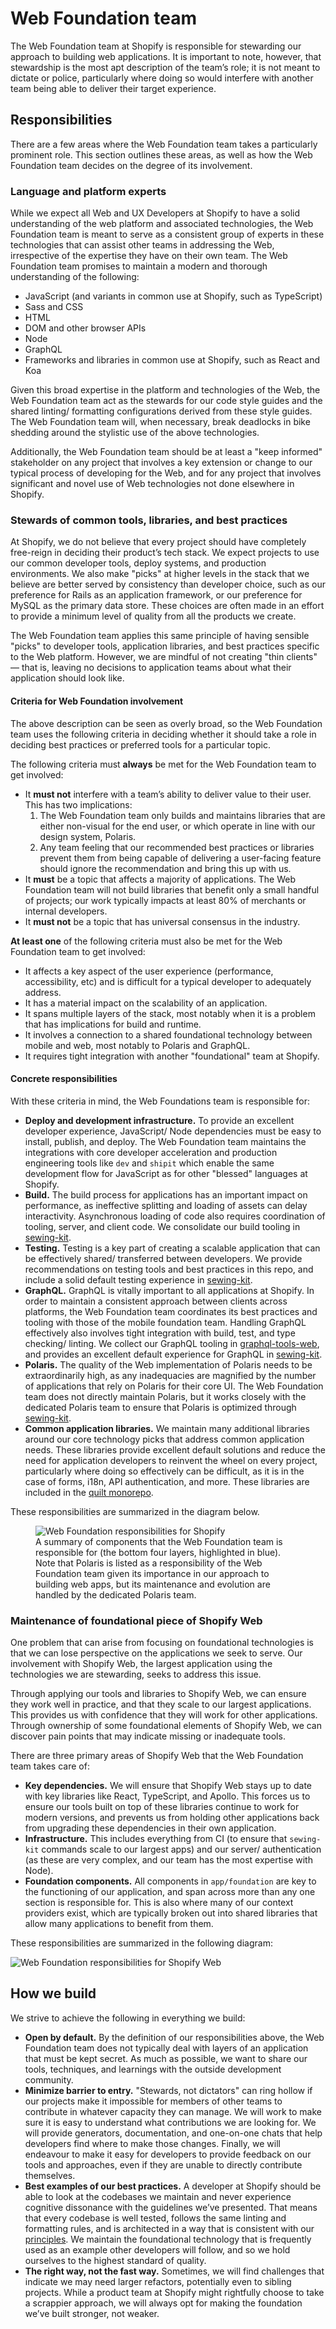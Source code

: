 # Web Foundation team

The Web Foundation team at Shopify is responsible for stewarding our approach to building web applications. It is important to note, however, that stewardship is the most apt description of the team’s role; it is not meant to dictate or police, particularly where doing so would interfere with another team being able to deliver their target experience.

## Responsibilities

There are a few areas where the Web Foundation team takes a particularly prominent role. This section outlines these areas, as well as how the Web Foundation team decides on the degree of its involvement.

### Language and platform experts

While we expect all Web and UX Developers at Shopify to have a solid understanding of the web platform and associated technologies, the Web Foundation team is meant to serve as a consistent group of experts in these technologies that can assist other teams in addressing the Web, irrespective of the expertise they have on their own team. The Web Foundation team promises to maintain a modern and thorough understanding of the following:

* JavaScript (and variants in common use at Shopify, such as TypeScript)
* Sass and CSS
* HTML
* DOM and other browser APIs
* Node
* GraphQL
* Frameworks and libraries in common use at Shopify, such as React and Koa

Given this broad expertise in the platform and technologies of the Web, the Web Foundation team act as the stewards for our code style guides and the shared linting/ formatting configurations derived from these style guides. The Web Foundation team will, when necessary, break deadlocks in bike shedding around the stylistic use of the above technologies.

Additionally, the Web Foundation team should be at least a "keep informed" stakeholder on any project that involves a key extension or change to our typical process of developing for the Web, and for any project that involves significant and novel use of Web technologies not done elsewhere in Shopify.

### Stewards of common tools, libraries, and best practices

At Shopify, we do not believe that every project should have completely free-reign in deciding their product’s tech stack. We expect projects to use our common developer tools, deploy systems, and production environments. We also make "picks" at higher levels in the stack that we believe are better served by consistency than developer choice, such as our preference for Rails as an application framework, or our preference for MySQL as the primary data store. These choices are often made in an effort to provide a minimum level of quality from all the products we create.

The Web Foundation team applies this same principle of having sensible "picks" to developer tools, application libraries, and best practices specific to the Web platform. However, we are mindful of not creating "thin clients" — that is, leaving no decisions to application teams about what their application should look like.

#### Criteria for Web Foundation involvement

The above description can be seen as overly broad, so the Web Foundation team uses the following criteria in deciding whether it should take a role in deciding best practices or preferred tools for a particular topic.

The following criteria must **always** be met for the Web Foundation team to get involved:

* It **must not** interfere with a team’s ability to deliver value to their user. This has two implications:
  1. The Web Foundation team only builds and maintains libraries that are either non-visual for the end user, or which operate in line with our design system, Polaris.
  2. Any team feeling that our recommended best practices or libraries prevent them from being capable of delivering a user-facing feature should ignore the recommendation and bring this up with us.
* It **must** be a topic that affects a majority of applications. The Web Foundation team will not build libraries that benefit only a small handful of projects; our work typically impacts at least 80% of merchants or internal developers.
* It **must not** be a topic that has universal consensus in the industry.

**At least one** of the following criteria must also be met for the Web Foundation team to get involved:

* It affects a key aspect of the user experience (performance, accessibility, etc) and is difficult for a typical developer to adequately address.
* It has a material impact on the scalability of an application.
* It spans multiple layers of the stack, most notably when it is a problem that has implications for build and runtime.
* It involves a connection to a shared foundational technology between mobile and web, most notably to Polaris and GraphQL.
* It requires tight integration with another "foundational" team at Shopify.

#### Concrete responsibilities

With these criteria in mind, the Web Foundations team is responsible for: 

* **Deploy and development infrastructure.** To provide an excellent developer experience, JavaScript/ Node dependencies must be easy to install, publish, and deploy. The Web Foundation team maintains the integrations with core developer acceleration and production engineering tools like `dev` and `shipit` which enable the same development flow for JavaScript as for other "blessed" languages at Shopify.
* **Build.** The build process for applications has an important impact on performance, as ineffective splitting and loading of assets can delay interactivity. Asynchronous loading of code also requires coordination of tooling, server, and client code. We consolidate our build tooling in [sewing-kit](https://github.com/Shopify/sewing-kit).
* **Testing.** Testing is a key part of creating a scalable application that can be effectively shared/ transferred between developers. We provide recommendations on testing tools and best practices in this repo, and include a solid default testing experience in [sewing-kit](https://github.com/Shopify/sewing-kit).
* **GraphQL.** GraphQL is vitally important to all applications at Shopify. In order to maintain a consistent approach between clients across platforms, the Web Foundation team coordinates its best practices and tooling with those of the mobile foundation team. Handling GraphQL effectively also involves tight integration with build, test, and type checking/ linting. We collect our GraphQL tooling in [graphql-tools-web](https://github.com/Shopify/graphql-tools-web), and provides an excellent default experience for GraphQL in [sewing-kit](https://github.com/Shopify/sewing-kit).
* **Polaris.** The quality of the Web implementation of Polaris needs to be extraordinarily high, as any inadequacies are magnified by the number of applications that rely on Polaris for their core UI. The Web Foundation team does not directly maintain Polaris, but it works closely with the dedicated Polaris team to ensure that Polaris is optimized through [sewing-kit](https://github.com/Shopify/sewing-kit).
* **Common application libraries.** We maintain many additional libraries around our core technology picks that address common application needs. These libraries provide excellent default solutions and reduce the need for application developers to reinvent the wheel on every project, particularly where doing so effectively can be difficult, as it is in the case of forms, i18n, API authentication, and more. These libraries are included in the [quilt monorepo](https://github.com/Shopify/quilt).

These responsibilities are summarized in the diagram below.

<figure>
  <img src="./images/Responsibilities%20-%20Shopify.png" alt="Web Foundation responsibilities for Shopify" />
  <figcaption>A summary of components that the Web Foundation team is responsible for (the bottom four layers, highlighted in blue). Note that Polaris is listed as a responsibility of the Web Foundation team given its importance in our approach to building web apps, but its maintenance and evolution are handled by the dedicated Polaris team.</figcaption>
</figure>

### Maintenance of foundational piece of Shopify Web

One problem that can arise from focusing on foundational technologies is that we can lose perspective on the applications we seek to serve. Our involvement with Shopify Web, the largest application using the technologies we are stewarding, seeks to address this issue.

Through applying our tools and libraries to Shopify Web, we can ensure they work well in practice, and that they scale to our largest applications. This provides us with confidence that they will work for other applications. Through ownership of some foundational elements of Shopify Web, we can discover pain points that may indicate missing or inadequate tools.

There are three primary areas of Shopify Web that the Web Foundation team takes care of:

* **Key dependencies.** We will ensure that Shopify Web stays up to date with key libraries like React, TypeScript, and Apollo. This forces us to ensure our tools built on top of these libraries continue to work for modern versions, and prevents us from holding other applications back from upgrading these dependencies in their own application.
* **Infrastructure.** This includes everything from CI (to ensure that `sewing-kit` commands scale to our largest apps) and our server/ authentication (as these are very complex, and our team has the most expertise with Node).
* **Foundation components.** All components in `app/foundation` are key to the functioning of our application, and span across more than any one section is responsible for. This is also where many of our context providers exist, which are typically broken out into shared libraries that allow many applications to benefit from them.

These responsibilities are summarized in the following diagram:

![Web Foundation responsibilities for Shopify Web](./images/Responsibilities%20-%20Web.png)

## How we build

We strive to achieve the following in everything we build:

* **Open by default.** By the definition of our responsibilities above, the Web Foundation team does not typically deal with layers of an application that must be kept secret. As much as possible, we want to share our tools, techniques, and learnings with the outside development community.
* **Minimize barrier to entry.** "Stewards, not dictators" can ring hollow if our projects make it impossible for members of other teams to contribute in whatever capacity they can manage. We will work to make sure it is easy to understand what contributions we are looking for. We will provide generators, documentation, and one-on-one chats that help developers find where to make those changes. Finally, we will endeavour to make it easy for developers to provide feedback on our tools and approaches, even if they are unable to directly contribute themselves.
* **Best examples of our best practices.** A developer at Shopify should be able to look at the codebases we maintain and never experience cognitive dissonance with the guidelines we’ve presented. That means that every codebase is well tested, follows the same linting and formatting rules, and is architected in a way that is consistent with our [principles](../Principles). We maintain the foundational technology that is frequently used as an example other developers will follow, and so we hold ourselves to the highest standard of quality.
* **The right way, not the fast way.** Sometimes, we will find challenges that indicate we may need larger refactors, potentially even to sibling projects. While a product team at Shopify might rightfully choose to take a scrappier approach, we will always opt for making the foundation we’ve built stronger, not weaker.
